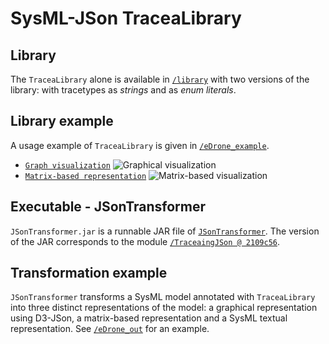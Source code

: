 
# SysML-JSon TraceaLibrary

## Library

The `TraceaLibrary` alone is available in [`/library`](https://github.com/modelia/tracea/tree/master/4-sysml-json-transformer/library) with two versions of the library: with tracetypes as _strings_ and as _enum literals_.

## Library example

A usage example of `TraceaLibrary` is given in [`/eDrone_example`](https://github.com/modelia/tracea/tree/master/4-sysml-json-transformer/eDrone_example).

* [`Graph visualization`](http://www-ens.iro.umontreal.ca/~batotedo/tracea/v1/d3json.html)
![Graphical visualization](http://www-ens.iro.umontreal.ca/~batotedo/tracea/imgs/visualization1.jpg)
* [`Matrix-based representation`](http://www-ens.iro.umontreal.ca/~batotedo/tracea/v1/eDrone_example_out.html)
![`Matrix-based visualization`](http://www-ens.iro.umontreal.ca/~batotedo/tracea/imgs/tracematrix1.jpg")

## Executable - JSonTransformer

`JSonTransformer.jar` is a runnable JAR file of [`JSonTransformer`](https://github.com/ebatot/TraceaingJson). The version of the JAR corresponds to the module [`/TraceaingJSon @ 2109c56`](https://github.com/ebatot/TraceaingJson/tree/2109c562598807b8b7797af3b9dd5f54fc5c5202).

## Transformation example

`JSonTransformer` transforms a SysML model annotated with `TraceaLibrary` into three distinct representations of the model: a graphical representation using D3-JSon, a matrix-based representation and a SysML textual representation. See [`/eDrone_out`](https://github.com/modelia/tracea/tree/master/4-sysml-json-transformer/eDrone_out) for an example.
